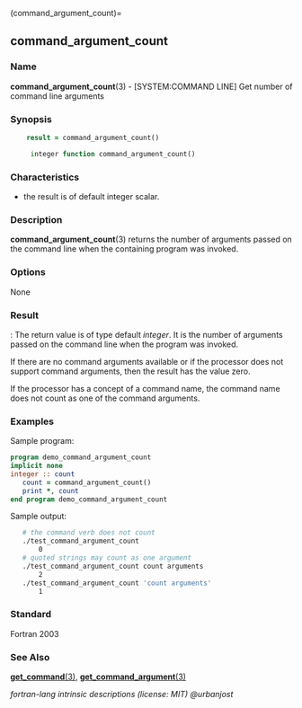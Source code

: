 (command_argument_count)=
## command_argument_count

### **Name**

**command_argument_count**(3) - \[SYSTEM:COMMAND LINE\] Get number of command line arguments

### **Synopsis**

```fortran
    result = command_argument_count()
```

```fortran
     integer function command_argument_count()
```

### **Characteristics**

- the result is of default integer scalar.

### **Description**

**command_argument_count**(3) returns the number of arguments passed
on the command line when the containing program was invoked.

### **Options**

None

### **Result**

: The return value is of type default _integer_. It is the number of
arguments passed on the command line when the program was invoked.

If there are no command arguments available or if the processor does
not support command arguments, then the result has the value zero.

If the processor has a concept of a command name, the command name
does not count as one of the command arguments.

### **Examples**

Sample program:

```fortran
program demo_command_argument_count
implicit none
integer :: count
   count = command_argument_count()
   print *, count
end program demo_command_argument_count
```

Sample output:

```bash
   # the command verb does not count
   ./test_command_argument_count
       0
   # quoted strings may count as one argument
   ./test_command_argument_count count arguments
       2
   ./test_command_argument_count 'count arguments'
       1
```

### **Standard**

Fortran 2003

### **See Also**

[**get_command**(3)](#get_command),
[**get_command_argument**(3)](#get_command_argument)

_fortran-lang intrinsic descriptions (license: MIT) \@urbanjost_
